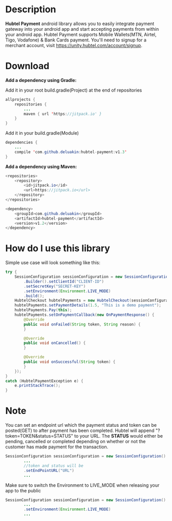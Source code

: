 # Description
__Hubtel Payment__ android library allows you to easily integrate payment gateway into your android app and start accepting payments from within your android app.
Hubtel Payment supports Mobile Wallets(MTN, Airtel, Tigo, Vodafone) & Bank Cards payment. You'll need to signup for a merchant account, visit https://unity.hubtel.com/account/signup. 


# Download

__Add a dependency using Gradle:__

Add it in your root build.gradle(Project) at the end of repositories
```java
allprojects {
	repositories {
		...
		maven { url 'https://jitpack.io' }
	}
}
```
	
Add it in your build.gradle(Module)
```java
dependencies {
	...
	compile 'com.github.deluakin:hubtel-payment:v1.3'
}
```


__Add a dependency using Maven:__
```java
<repositories>
	<repository>
		<id>jitpack.io</id>
		<url>https://jitpack.io</url>
	</repository>
</repositories>
```

```java
<dependency>
	<groupId>com.github.deluakin</groupId>
	<artifactId>hubtel-payment</artifactId>
	<version>v1.2</version>
</dependency>
```

# How do I use this library
Simple use case will look something like this:

```java
try {
	SessionConfiguration sessionConfiguration = new SessionConfiguration()
		.Builder().setClientId("CLIENT-ID")
		.setSecretKey("SECRET-KEY")
		.setEnvironment(Environment.LIVE_MODE)
		.build();
	HubtelCheckout hubtelPayments = new HubtelCheckout(sessionConfiguration);
	hubtelPayments.setPaymentDetails(1.5, "This is a demo payment");
	hubtelPayments.Pay(this);
	hubtelPayments.setOnPaymentCallback(new OnPaymentResponse() {
		@Override
		public void onFailed(String token, String reason) {
		}

		@Override
		public void onCancelled() {
		}

		@Override
		public void onSuccessful(String token) {
		}
	});
}
catch (HubtelPaymentException e) {
	e.printStackTrace();
}
```


# Note
You can set an endpoint url which the payment status and token can be posted(GET) to after payment has been completed.
Hubtel will append "?token=TOKEN&status=STATUS" to your URL. 
The __STATUS__ would either be pending, cancelled or completed depending on whether or not the customer has made payment for the transaction.

```java
SessionConfiguration sessionConfiguration = new SessionConfiguration()
		...
		//token and status will be 
		.setEndPointURL("URL")
		...
```


Make sure to switch the Environment to LIVE_MODE when releasing your app to the public

```java
SessionConfiguration sessionConfiguration = new SessionConfiguration()
		...
		.setEnvironment(Environment.LIVE_MODE)
		...
```